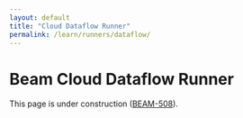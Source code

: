 ```yaml
---
layout: default
title: "Cloud Dataflow Runner"
permalink: /learn/runners/dataflow/
---
```

# Beam Cloud Dataflow Runner

This page is under construction ([BEAM-508](https://issues.apache.org/jira/browse/BEAM-508)).
